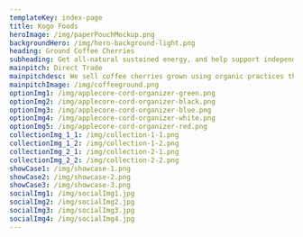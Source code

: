 ```yaml
---
templateKey: index-page
title: Kogo Foods
heroImage: /img/paperPouchMockup.png
backgroundHero: /img/hero-background-light.png
heading: Ground Coffee Cherries
subheading: Get all-natural sustained energy, and help support independent growers
mainpitch: Direct Trade
mainpitchdesc: We sell coffee cherries grown using organic practices that are sourced directly from independent farmers and farm cooperatives. We’re proud to offer a product grown with great care for the environment and local communities.
mainpitchImage: /img/coffeeground.png
optionImg1: /img/applecore-cord-organizer-green.png
optionImg2: /img/applecore-cord-organizer-black.png
optionImg3: /img/applecore-cord-organizer-blue.png
optionImg4: /img/applecore-cord-organizer-white.png
optionImg5: /img/applecore-cord-organizer-red.png
collectionImg_1_1: /img/collection-1-1.png
collectionImg_1_2: /img/collection-1-2.png
collectionImg_2_1: /img/collection-2-1.png
collectionImg_2_2: /img/collection-2-2.png
showCase1: /img/showcase-1.png
showCase2: /img/showcase-2.png
showCase3: /img/showcase-3.png
socialImg1: /img/socialImg1.jpg
socialImg2: /img/socialImg2.jpg
socialImg3: /img/socialImg3.jpg
socialImg4: /img/socialImg4.jpg
---
```

